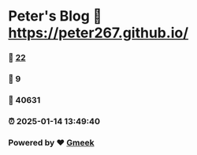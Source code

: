 # Peter's Blog :link: https://peter267.github.io/ 
### :page_facing_up: [22](https://peter267.github.io//tag.html) 
### :speech_balloon: 9 
### :hibiscus: 40631 
### :alarm_clock: 2025-01-14 13:49:40 
### Powered by :heart: [Gmeek](https://github.com/Meekdai/Gmeek)
